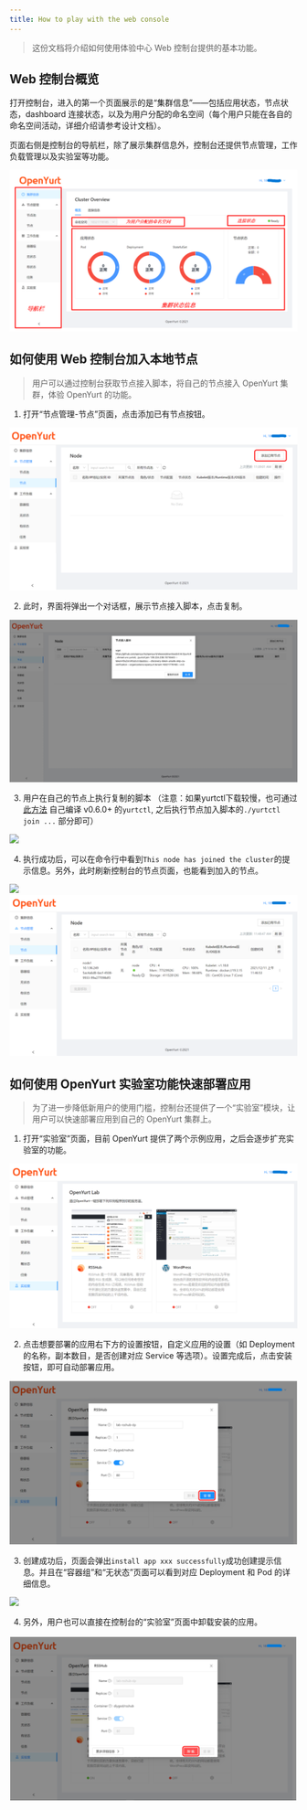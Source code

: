 ```yaml
---
title: How to play with the web console
---
```


> 这份文档将介绍如何使用体验中心 Web 控制台提供的基本功能。

## Web 控制台概览

打开控制台，进入的第一个页面展示的是“集群信息”——包括应用状态，节点状态，dashboard 连接状态，以及为用户分配的命名空间（每个用户只能在各自的命名空间活动，详细介绍请参考设计文档）。

页面右侧是控制台的导航栏，除了展示集群信息外，控制台还提供节点管理，工作负载管理以及实验室等功能。

![](../../../../static/img/docs/installation/openyurt-experience-center/web_overview.png)

## 如何使用 Web 控制台加入本地节点

> 用户可以通过控制台获取节点接入脚本，将自己的节点接入 OpenYurt 集群，体验 OpenYurt 的功能。

1. 打开“节点管理-节点”页面，点击添加已有节点按钮。

![](../../../../static/img/docs/installation/openyurt-experience-center/web_node_add.png)

2. 此时，界面将弹出一个对话框，展示节点接入脚本，点击复制。

![](../../../../static/img/docs/installation/openyurt-experience-center/web_node_script.png)

3. 用户在自己的节点上执行复制的脚本 （注意：如果yurtctl下载较慢，也可通过 [此方法](https://openyurt.io/docs/next/developer-manuals/how-to-build-and-test/#cross-compilation) 自己编译 v0.6.0+ 的`yurtctl`, 之后执行节点加入脚本的`./yurtctl join ...` 部分即可）

![](../../../../static/img/docs/installation/openyurt-experience-center/cmd_add_node.png)

4. 执行成功后，可以在命令行中看到`This node has joined the cluster`的提示信息。另外，此时刷新控制台的节点页面，也能看到加入的节点。

![](../../../../static/img/docs/installation/openyurt-experience-center/cmd_add_node_success.png)
![](../../../../static/img/docs/installation/openyurt-experience-center/web_node_add_success.png)

## 如何使用 OpenYurt 实验室功能快速部署应用

> 为了进一步降低新用户的使用门槛，控制台还提供了一个“实验室”模块，让用户可以快速部署应用到自己的 OpenYurt 集群上。

1. 打开“实验室”页面，目前 OpenYurt 提供了两个示例应用，之后会逐步扩充实验室的功能。

![](../../../../static/img/docs/installation/openyurt-experience-center/web_lab.png)

2. 点击想要部署的应用右下方的设置按钮，自定义应用的设置（如 Deployment 的名称，副本数目，是否创建对应 Service 等选项）。设置完成后，点击安装按钮，即可自动部署应用。

![](../../../../static/img/docs/installation/openyurt-experience-center/web_lab_config.png)

3. 创建成功后，页面会弹出`install app xxx successfully`成功创建提示信息。并且在“容器组”和“无状态”页面可以看到对应 Deployment 和 Pod 的详细信息。

![](../../../../static/img/docs/installation/openyurt-experience-center/web_lab_res.png)

4. 另外，用户也可以直接在控制台的“实验室”页面中卸载安装的应用。

![](../../../../static/img/docs/installation/openyurt-experience-center/web_lab_uninstall.png)
